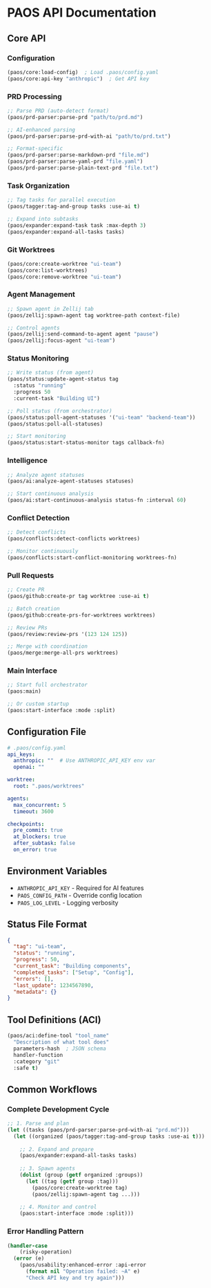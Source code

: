 # PAOS API Documentation

## Core API

### Configuration
```lisp
(paos/core:load-config)  ; Load .paos/config.yaml
(paos/core:api-key "anthropic")  ; Get API key
```

### PRD Processing
```lisp
;; Parse PRD (auto-detect format)
(paos/prd-parser:parse-prd "path/to/prd.md")

;; AI-enhanced parsing
(paos/prd-parser:parse-prd-with-ai "path/to/prd.txt")

;; Format-specific
(paos/prd-parser:parse-markdown-prd "file.md")
(paos/prd-parser:parse-yaml-prd "file.yaml")
(paos/prd-parser:parse-plain-text-prd "file.txt")
```

### Task Organization
```lisp
;; Tag tasks for parallel execution
(paos/tagger:tag-and-group tasks :use-ai t)

;; Expand into subtasks
(paos/expander:expand-task task :max-depth 3)
(paos/expander:expand-all-tasks tasks)
```

### Git Worktrees
```lisp
(paos/core:create-worktree "ui-team")
(paos/core:list-worktrees)
(paos/core:remove-worktree "ui-team")
```

### Agent Management
```lisp
;; Spawn agent in Zellij tab
(paos/zellij:spawn-agent tag worktree-path context-file)

;; Control agents
(paos/zellij:send-command-to-agent agent "pause")
(paos/zellij:focus-agent "ui-team")
```

### Status Monitoring
```lisp
;; Write status (from agent)
(paos/status:update-agent-status tag
  :status "running"
  :progress 50
  :current-task "Building UI")

;; Poll status (from orchestrator)
(paos/status:poll-agent-statuses '("ui-team" "backend-team"))
(paos/status:poll-all-statuses)

;; Start monitoring
(paos/status:start-status-monitor tags callback-fn)
```

### Intelligence
```lisp
;; Analyze agent statuses
(paos/ai:analyze-agent-statuses statuses)

;; Start continuous analysis
(paos/ai:start-continuous-analysis status-fn :interval 60)
```

### Conflict Detection
```lisp
;; Detect conflicts
(paos/conflicts:detect-conflicts worktrees)

;; Monitor continuously
(paos/conflicts:start-conflict-monitoring worktrees-fn)
```

### Pull Requests
```lisp
;; Create PR
(paos/github:create-pr tag worktree :use-ai t)

;; Batch creation
(paos/github:create-prs-for-worktrees worktrees)

;; Review PRs
(paos/review:review-prs '(123 124 125))

;; Merge with coordination
(paos/merge:merge-all-prs worktrees)
```

### Main Interface
```lisp
;; Start full orchestrator
(paos:main)

;; Or custom startup
(paos:start-interface :mode :split)
```

## Configuration File

```yaml
# .paos/config.yaml
api_keys:
  anthropic: ""  # Use ANTHROPIC_API_KEY env var
  openai: ""

worktree:
  root: ".paos/worktrees"

agents:
  max_concurrent: 5
  timeout: 3600

checkpoints:
  pre_commit: true
  at_blockers: true
  after_subtask: false
  on_error: true
```

## Environment Variables

- `ANTHROPIC_API_KEY` - Required for AI features
- `PAOS_CONFIG_PATH` - Override config location
- `PAOS_LOG_LEVEL` - Logging verbosity

## Status File Format

```json
{
  "tag": "ui-team",
  "status": "running",
  "progress": 50,
  "current_task": "Building components",
  "completed_tasks": ["Setup", "Config"],
  "errors": [],
  "last_update": 1234567890,
  "metadata": {}
}
```

## Tool Definitions (ACI)

```lisp
(paos/aci:define-tool "tool_name"
  "Description of what tool does"
  parameters-hash  ; JSON schema
  handler-function
  :category "git"
  :safe t)
```

## Common Workflows

### Complete Development Cycle
```lisp
;; 1. Parse and plan
(let ((tasks (paos/prd-parser:parse-prd-with-ai "prd.md")))
  (let ((organized (paos/tagger:tag-and-group tasks :use-ai t)))
    
    ;; 2. Expand and prepare
    (paos/expander:expand-all-tasks tasks)
    
    ;; 3. Spawn agents
    (dolist (group (getf organized :groups))
      (let ((tag (getf group :tag)))
        (paos/core:create-worktree tag)
        (paos/zellij:spawn-agent tag ...)))
    
    ;; 4. Monitor and control
    (paos:start-interface :mode :split)))
```

### Error Handling Pattern
```lisp
(handler-case
    (risky-operation)
  (error (e)
    (paos/usability:enhanced-error :api-error
      (format nil "Operation failed: ~A" e)
      "Check API key and try again")))
```
